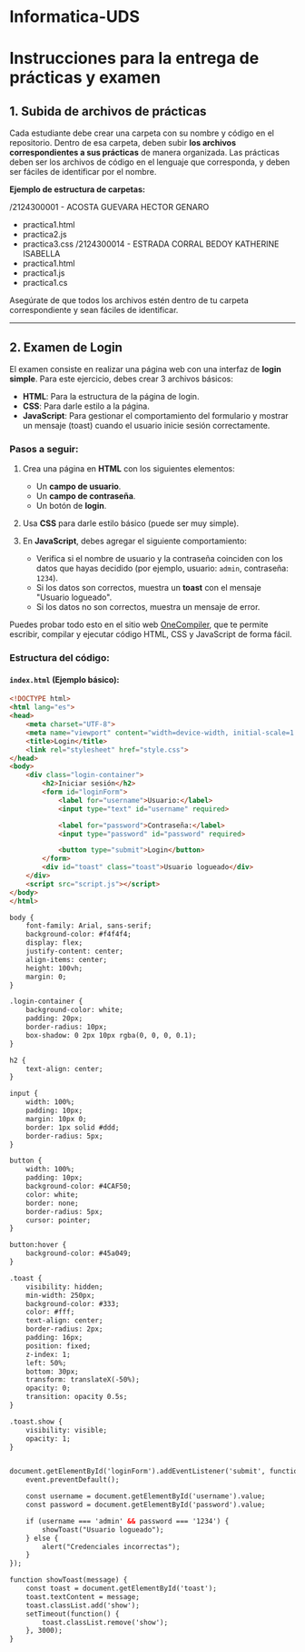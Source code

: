 # Informatica-UDS

# Instrucciones para la entrega de prácticas y examen

## 1. Subida de archivos de prácticas

Cada estudiante debe crear una carpeta con su nombre y código en el repositorio. Dentro de esa carpeta, deben subir **los archivos correspondientes a sus prácticas** de manera organizada. Las prácticas deben ser los archivos de código en el lenguaje que corresponda, y deben ser fáciles de identificar por el nombre.

**Ejemplo de estructura de carpetas:**

/2124300001 - ACOSTA GUEVARA HECTOR GENARO
- practica1.html
- practica2.js
- practica3.css
/2124300014 - ESTRADA CORRAL BEDOY KATHERINE ISABELLA
- practica1.html
- practica1.js
- practica1.cs


Asegúrate de que todos los archivos estén dentro de tu carpeta correspondiente y sean fáciles de identificar.

---

## 2. Examen de Login

El examen consiste en realizar una página web con una interfaz de **login simple**. Para este ejercicio, debes crear 3 archivos básicos:

- **HTML**: Para la estructura de la página de login.
- **CSS**: Para darle estilo a la página.
- **JavaScript**: Para gestionar el comportamiento del formulario y mostrar un mensaje (toast) cuando el usuario inicie sesión correctamente.

### Pasos a seguir:

1. Crea una página en **HTML** con los siguientes elementos:
   - Un **campo de usuario**.
   - Un **campo de contraseña**.
   - Un botón de **login**.

2. Usa **CSS** para darle estilo básico (puede ser muy simple).

3. En **JavaScript**, debes agregar el siguiente comportamiento:
   - Verifica si el nombre de usuario y la contraseña coinciden con los datos que hayas decidido (por ejemplo, usuario: `admin`, contraseña: `1234`).
   - Si los datos son correctos, muestra un **toast** con el mensaje "Usuario logueado".
   - Si los datos no son correctos, muestra un mensaje de error.

Puedes probar todo esto en el sitio web [OneCompiler](https://onecompiler.com/html), que te permite escribir, compilar y ejecutar código HTML, CSS y JavaScript de forma fácil.

### Estructura del código:

#### `index.html` (Ejemplo básico):

```html
<!DOCTYPE html>
<html lang="es">
<head>
    <meta charset="UTF-8">
    <meta name="viewport" content="width=device-width, initial-scale=1.0">
    <title>Login</title>
    <link rel="stylesheet" href="style.css">
</head>
<body>
    <div class="login-container">
        <h2>Iniciar sesión</h2>
        <form id="loginForm">
            <label for="username">Usuario:</label>
            <input type="text" id="username" required>

            <label for="password">Contraseña:</label>
            <input type="password" id="password" required>

            <button type="submit">Login</button>
        </form>
        <div id="toast" class="toast">Usuario logueado</div>
    </div>
    <script src="script.js"></script>
</body>
</html>

body {
    font-family: Arial, sans-serif;
    background-color: #f4f4f4;
    display: flex;
    justify-content: center;
    align-items: center;
    height: 100vh;
    margin: 0;
}

.login-container {
    background-color: white;
    padding: 20px;
    border-radius: 10px;
    box-shadow: 0 2px 10px rgba(0, 0, 0, 0.1);
}

h2 {
    text-align: center;
}

input {
    width: 100%;
    padding: 10px;
    margin: 10px 0;
    border: 1px solid #ddd;
    border-radius: 5px;
}

button {
    width: 100%;
    padding: 10px;
    background-color: #4CAF50;
    color: white;
    border: none;
    border-radius: 5px;
    cursor: pointer;
}

button:hover {
    background-color: #45a049;
}

.toast {
    visibility: hidden;
    min-width: 250px;
    background-color: #333;
    color: #fff;
    text-align: center;
    border-radius: 2px;
    padding: 16px;
    position: fixed;
    z-index: 1;
    left: 50%;
    bottom: 30px;
    transform: translateX(-50%);
    opacity: 0;
    transition: opacity 0.5s;
}

.toast.show {
    visibility: visible;
    opacity: 1;
}


document.getElementById('loginForm').addEventListener('submit', function(event) {
    event.preventDefault();

    const username = document.getElementById('username').value;
    const password = document.getElementById('password').value;

    if (username === 'admin' && password === '1234') {
        showToast("Usuario logueado");
    } else {
        alert("Credenciales incorrectas");
    }
});

function showToast(message) {
    const toast = document.getElementById('toast');
    toast.textContent = message;
    toast.classList.add('show');
    setTimeout(function() {
        toast.classList.remove('show');
    }, 3000);
}
